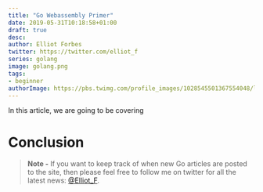 ```yaml
---
title: "Go Webassembly Primer"
date: 2019-05-31T10:18:58+01:00
draft: true
desc: 
author: Elliot Forbes
twitter: https://twitter.com/elliot_f
series: golang
image: golang.png
tags:
- beginner
authorImage: https://pbs.twimg.com/profile_images/1028545501367554048/lzr43cQv_400x400.jpg
---
```


In this article, we are going to be covering 

# Conclusion

> **Note -** If you want to keep track of when new Go articles are posted to the
> site, then please feel free to follow me on twitter for all the latest news:
> [@Elliot_F](https://twitter.com/elliot_f).
